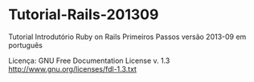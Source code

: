 Tutorial-Rails-201309
=====================

Tutorial Introdutório Ruby on Rails Primeiros Passos versão 2013-09 em português

Licença: GNU Free Documentation License v. 1.3  
http://www.gnu.org/licenses/fdl-1.3.txt